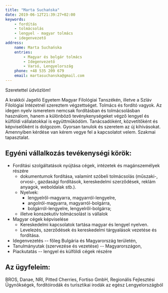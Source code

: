 ```yaml
---
title: "Marta Suchańska"
date: 2019-06-12T21:39:27+02:00
keywords:
    - fordítás
    - tolmácsolás
    - lengyel - magyar tolmács
    - idegenvezető
address:
    name: Marta Suchańska
    entries:
        - Magyar és bolgár tolmács
        - Idegenvezető
        - Varsó, Lengyelország
    phone: +48 535 209 679
    email: martasuchanska@gmail.com
---
```


Szeretettel üdvözlöm!

A krakkói Jagelló Egyetem Magyar Filológiai Tanszékén, illetve a Szláv Filológiai Intézetnél szereztem végzettséget. Tolmács és fordító vagyok.  Az idegen nyelv ismeretem nemcsak fordításban és tolmácsolásban használom, hanem a különböző tevénykenységeket végző lengyel és külföldi vállalatokkal is együttműködöm. Tanácsadóként, közvetítőként és képviselőként is dolgozom.
Gyorsan tanulok és szeretem az új kihívásokat. Amennyiben kérdése van kérem vegye fel a kapcsolatot velem. Szakmai tapasztalat.

## Egyéni vállalkozás tevékenységi körök:

- Fordítási szolgáltatások nyújtása cégek, intézetek és magánszemélyek részére
    - dokumentumok fordítása, valamint szóbeli tolmácsolás (műszaki-, orvosi-, gazdasági fordítások, kereskedelmi szerződések, reklám anyagok, weboldalak stb.). 
    - Nyelvek:
        - lengyelről-magyarra, magyarról-lengyelre,
        - angolról-magyarra, magyarról-bolgárra,
        - bolgárról-lengyelre, lengyelről-bolgárra;  
    - illetve konszekutív tolmácsolást is vállalok
- Magyar cégek képviselése
    - Kereskedelmi kapcsolatok tartása magyar és lengyel nyelven.
    - Levelezés, szerződések és kereskedelmi tárgyalások vezetése és fordítása.
- Idegenvezetés -- főleg Bulgária és Magyarország területén,
- Tanulmányutak (szervezése és vezetése) -- Magyarországon, 
- Piackutatás -- lengyel és külföldi cégek részére

## Az ügyfeleim:

BROS, Danae, NRI, Pitted Cherries, Fortiso GmbH, Regionális Fejlesztési Ügynökségek, fordítóirodák és turisztikai irodák az egész Lengyelországból
